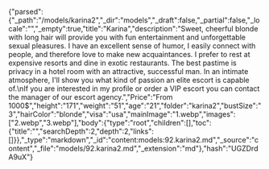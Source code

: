 {"parsed":{"_path":"/models/karina2","_dir":"models","_draft":false,"_partial":false,"_locale":"","_empty":true,"title":"Karina","description":"Sweet, cheerful blonde with long hair will provide you with fun entertainment and unforgettable sexual pleasures. I have an excellent sense of humor, I easily connect with people, and therefore love to make new acquaintances. I prefer to rest at expensive resorts and dine in exotic restaurants. The best pastime is privacy in a hotel room with an attractive, successful man. In an intimate atmosphere, I'll show you what kind of passion an elite escort is capable of.\nIf you are interested in my profile or order a VIP escort you can contact the manager of our escort agency.","Price":"From 1000$","height":"171","weight":"51","age":"21","folder":"karina2","bustSize":"3","hairColor":"blonde","visa":"usa","mainImage":"1.webp","images":["2.webp","3.webp"],"body":{"type":"root","children":[],"toc":{"title":"","searchDepth":2,"depth":2,"links":[]}},"_type":"markdown","_id":"content:models:92.karina2.md","_source":"content","_file":"models/92.karina2.md","_extension":"md"},"hash":"UGZDrdA9uX"}